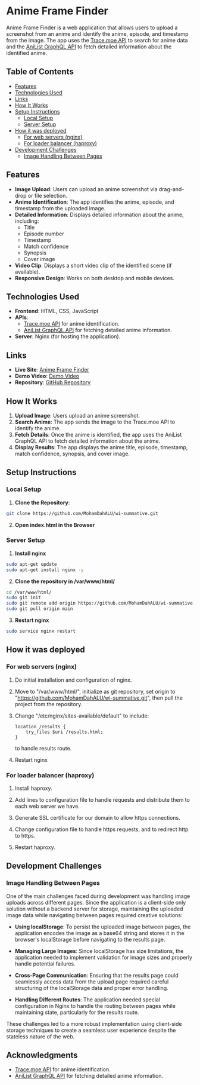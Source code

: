 # Anime Frame Finder

Anime Frame Finder is a web application that allows users to upload a screenshot from an anime and identify the anime, episode, and timestamp from the image. The app uses the [Trace.moe API](https://soruly.github.io/trace.moe-api/) to search for anime data and the [AniList GraphQL API](https://anilist.gitbook.io/anilist-apiv2-docs) to fetch detailed information about the identified anime.

## Table of Contents
- [Features](#features)
- [Technologies Used](#technologies-used)
- [Links](#links)
- [How It Works](#how-it-works)
- [Setup Instructions](#setup-instructions)
  - [Local Setup](#local-setup)
  - [Server Setup](#server-setup)
- [How it was deployed](#how-it-was-deployed)
  - [For web servers (nginx)](#for-web-servers-nginx)
  - [For loader balancer (haproxy)](#for-loader-balancer-haproxy)
- [Development Challenges](#development-challenges)
  - [Image Handling Between Pages](#image-handling-between-pages)

## Features

- **Image Upload**: Users can upload an anime screenshot via drag-and-drop or file selection.
- **Anime Identification**: The app identifies the anime, episode, and timestamp from the uploaded image.
- **Detailed Information**: Displays detailed information about the anime, including:
  - Title
  - Episode number
  - Timestamp
  - Match confidence
  - Synopsis
  - Cover image
- **Video Clip**: Displays a short video clip of the identified scene (if available).
- **Responsive Design**: Works on both desktop and mobile devices.

## Technologies Used

- **Frontend**: HTML, CSS, JavaScript
- **APIs**:
  - [Trace.moe API](https://soruly.github.io/trace.moe-api/) for anime identification.
  - [AniList GraphQL API](https://anilist.gitbook.io/anilist-apiv2-docs) for fetching detailed anime information.
- **Server**: Nginx (for hosting the application).

## Links

- **Live Site**: [Anime Frame Finder](https://www.swiftq.tech)
- **Demo Video**: [Demo Video](https://youtu.be/856Tv58nKe0)
- **Repository**: [GitHub Repository](https://github.com/MohamDahALU/wi-summative)

## How It Works

1. **Upload Image**: Users upload an anime screenshot.
2. **Search Anime**: The app sends the image to the Trace.moe API to identify the anime.
3. **Fetch Details**: Once the anime is identified, the app uses the AniList GraphQL API to fetch detailed information about the anime.
4. **Display Results**: The app displays the anime title, episode, timestamp, match confidence, synopsis, and cover image.

## Setup Instructions

### Local Setup
1. **Clone the Repository**:
```bash
git clone https://github.com/MohamDahALU/wi-summative.git
```

2. **Open index.html in the Browser**

### Server Setup

1. **Install nginx**
```bash
sudo apt-get update
sudo apt-get install nginx -y
```

2. **Clone the repository in /var/www/html/**
```bash
cd /var/www/html/ 
sudo git init
sudo git remote add origin https://github.com/MohamDahALU/wi-summative.git
sudo git pull origin main
```

3. **Restart nginx**
```bash
sudo service nginx restart
```


## How it was deployed

### For web servers (nginx)

1. Do initial installation and configuration of nginx.

2. Move to "/var/www/html/", initialize as git repository, set origin to "https://github.com/MohamDahALU/wi-summative.git", then pull the project from the repository. 

3. Change "/etc/nginx/sites-available/default" to include:
    ```
    location /results {
        try_files $uri /results.html;
    }
    ```
    to handle results route.

4. Restart nginx

### For loader balancer (haproxy)

1. Install haproxy.

2. Add lines to configuration file to handle requests and distribute them to each web server we have.

3. Generate SSL certificate for our domain to allow https connections.

4. Change configuration file to handle https requests, and to redirect http to https.

5. Restart haproxy.

## Development Challenges

### Image Handling Between Pages

One of the main challenges faced during development was handling image uploads across different pages. Since the application is a client-side only solution without a backend server for storage, maintaining the uploaded image data while navigating between pages required creative solutions:

- **Using localStorage**: To persist the uploaded image between pages, the application encodes the image as a base64 string and stores it in the browser's localStorage before navigating to the results page.
  
- **Managing Large Images**: Since localStorage has size limitations, the application needed to implement validation for image sizes and properly handle potential failures.

- **Cross-Page Communication**: Ensuring that the results page could seamlessly access data from the upload page required careful structuring of the localStorage data and proper error handling.

- **Handling Different Routes**: The application needed special configuration in Nginx to handle the routing between pages while maintaining state, particularly for the results route.

These challenges led to a more robust implementation using client-side storage techniques to create a seamless user experience despite the stateless nature of the web.




## Acknowledgments
- [Trace.moe API](https://soruly.github.io/trace.moe-api/) for anime identification.
- [AniList GraphQL API](https://anilist.gitbook.io/anilist-apiv2-docs) for fetching detailed anime information.
